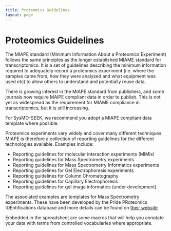 ```yaml
---
title: Proteomics Guidelines
layout: page
---
```


# Proteomics Guidelines

The MIAPE standard (Minimum Information About a Proteomics Experiment) follows the same principles as the longer established MIAME standard for transcriptomics. It is a set of guidelines describing the minimum information required to adequately record a proteomics experiment (i.e. where the samples came from, how they were analysed and what equipment was used etc) to allow others to understand and potentially reuse data.

There is growing interest in the MIAPE standard from publishers, and some journals now require MAIPE compliant data in order to publish. This is not yet as widespread as the requirement for MIAME compliance in transcriptomics, but it is still increasing.

For SysMO-SEEK, we recommend you adopt a MIAPE compliant data template where possible.

Proteomics experiments vary widely and cover many different techniques. MIAPE is therefore a collection of reporting guidelines for the different technologies available. Examples include:

* Reporting guidelines for molecular interaction experiments (MIMIx)
* Reporting guidelines for Mass Spectrometry experiments
* Reporting guidelines for Mass Spectrometry Informatics experiments
* Reporting guidelines for Gel Electrophoresis experiments
* Reporting guidelines for Column Chromatography
* Reporting guidelines for Capillary Electrophoresis
* Reporting guidelines for gel image informatics (under development)

The associated examples are templates for Mass Spectrometry experiments. These have been developed by the Pride PRoteomics IDEntifications database and more details can be found on [their website][1]

Embedded in the spreadsheet are some macros that will help you annotate your data with terms from controlled vocabularies where appropriate.

[1]: http://www.ebi.ac.uk/pride/
  
